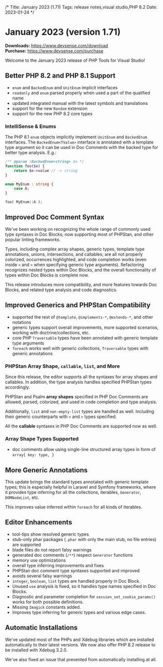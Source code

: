 /*
Title: January 2023 (1.71)
Tags: release notes,visual studio,PHP 8.2
Date: 2023-01-24
*/

# January 2023 (version 1.71)

**Downloads:** https://www.devsense.com/download<br/>
**Purchase:** https://www.devsense.com/purchase

Welcome to the January 2023 release of PHP Tools for Visual Studio!

## Better PHP 8.2 and PHP 8.1 Support

- `enum` and `BackedEnum` and `UnitEnum` implicit interfaces
- `readonly` and `enum` parsed properly when used a part of the qualified name
- updated integrated manual with the latest symbols and translations
- support for the new `Random` extension
- support for the new PHP 8.2 core types

### IntelliSense &amp; Enums

The PHP 8.1 `enum` objects implicitly implement `UnitEnum` and `BackedEnum` interfaces. The `BackedEnum<TValue>` interface is annotated with a template type argument so it can be used in Doc Comments with the backed type for better type analysis. E.g.:

```php
/** @param \BackedEnum<string> $e */
function foo($e) {
    return $e->value // -> string
}

enum MyEnum : string {
    case A;
}

foo( MyEnum::A );
```

## Improved Doc Comment Syntax

We've been working on recognizing the whole range of commonly used type syntaxes in Doc Blocks; now supporting most of PHPStan, and other popular linting frameworks.

Types, including complex array shapes, generic types, template type annotations, unions, intersections, and callables; are all not properly colorized, occurrences highlighted, and code completion works (even inside `<` and `>` when specifying generic type arguments). Refactoring recognizes nested types within Doc Blocks, and the overall functionality of types within Doc Blocks is complete now.

This release introduces more compatibility, and more features towards Doc Blocks, and related type analysis and code diagnostics.

## Improved Generics and PHPStan Compatibility

- supported the rest of `@template`, `@implements-*`, `@extends-*`, and other notations
- generic types support overall improvements, more supported scenarios, working with doctrine/collections, etc.
- core PHP `Traversable` types have been annotated with generic template type arguments
- `foreach` works well with generic collections, `Traversable` types with generic annotations

### PHPStan Array Shape, `callable`, `list`, and More

Since this release, the editor supports all the syntaxes for array shapes and callables. In addition, the type analysis handles specified PHPStan types accordingly.

PHPStan and Psalm  **array shapes** specified in PHP Doc Comments are allowed, parsed, colorized, and used in code completion and type analysis.

Additionally, `list` and `non-empty-list` types are handled as well. Including their generic counterparts with `<` and `>` types specified.

All the **callable** syntaxes in PHP Doc Comments are supported now as well.

### Array Shape Types Supported

- doc comments allow using single-line structured array types in form of `array{ key: type, }`

## More Generic Annotations

This update brings the standard types annotated with generic template types; this is especially helpful in Laravel and Symfony frameworks, where it provides type inferring for all the collections, iterables, `Generator`, `DOMNodeList`, etc.

This improves value inferred within `foreach` for all kinds of iterables.

## Editor Enhancements

- tool-tips show resolved generic types
- stub-only phar packages (`.phar` with only the main stub, no file entries) are supported
- blade files do not report falsy warnings
- generated doc comments (`/**`) respect `Generator` functions
- memory use optimizations
- overall type inferring improvements and fixes
- PHPStan doc comment type syntaxes supported and improved
- avoids several falsy warnings
- `integer`, `boolean`, `list` types are handled properly in Doc Block.
- Unused `use` analysis is fixed, so it handles type names specified in Doc Blocks.
- Diagnostic and parameter completion for `session_set_cookie_params()` works for both possible definitions.
- Missing `Imagick` constants added.
- Improves type inferring for generic types and various edge cases.

## Automatic Installations

We've updated most of the PHPs and Xdebug libraries which are installed automatically to their latest versions. We now also offer PHP 8.2 release to be installed with Xdebug 3.2.0.

We've also fixed an issue that prevented from automatically installing at all.